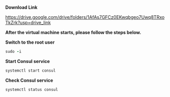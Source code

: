 **Download Link**  <br />

https://drive.google.com/drive/folders/1AfAs7GFCz0EKwqbgeo7Uwq8TRxoTkZrk?usp=drive_link

**After the virtual machine starts, please follow the steps below.**

**Switch to the root user**
```ruby
sudo -i
```
**Start Consul service**

```ruby
systemctl start consul
```

**Check Consul service**

```ruby
systemctl status consul
```
